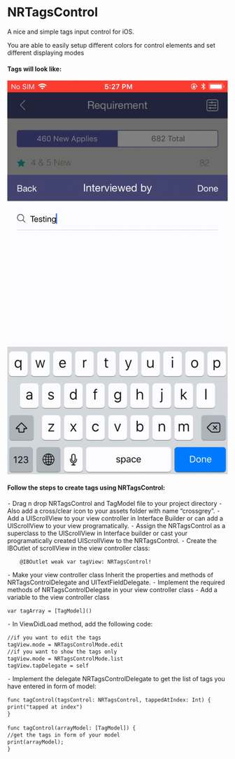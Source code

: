# NRTagsControl
A nice and simple tags input control for iOS.

You are able to easily setup different colors for control elements and set different displaying modes

#### Tags will look like:

![NRTagsControl](https://github.com/naukri-engineering/TagControl/blob/master/video.gif)


#### Follow the steps to create tags using NRTagsControl:
⁃    Drag n drop NRTagsControl and TagModel file to your project directory
⁃    Also add a cross/clear icon to your assets folder with name “crossgrey”.
⁃    Add a UIScrollView to your view controller in Interface Builder or can add a UIScrollView to your view programatically.
⁃    Assign the NRTagsControl as a superclass to the UIScrollView in Interface builder or cast your programatically created UIScrollView to the NRTagsControl.
⁃    Create the IBOutlet of scrollView in the view controller class:

```
    @IBOutlet weak var tagView: NRTagsControl!
```
⁃    Make your view controller class Inherit the properties and methods of NRTagsControlDelegate and UITextFieldDelegate.
⁃    Implement the required methods of NRTagsControlDelegate in your view controller class
⁃    Add a variable to the view controller class
```
var tagArray = [TagModel]()
```
⁃    In ViewDidLoad method, add the following code:
```
//if you want to edit the tags
tagView.mode = NRTagsControlMode.edit
//if you want to show the tags only
tagView.mode = NRTagsControlMode.list
tagView.tapDelegate = self

```
⁃   Implement the delegate NRTagsControlDelegate to get the list of tags you have entered in form of  model:
```
func tagControl(tagsControl: NRTagsControl, tappedAtIndex: Int) {
print("tapped at index")
}

func tagControl(arrayModel: [TagModel]) {
//get the tags in form of your model
print(arrayModel);
}
```
